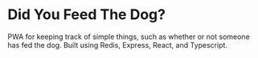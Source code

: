 # Did You Feed The Dog?

PWA for keeping track of simple things, such as whether or not someone has fed the dog. Built using Redis, Express, React, and Typescript.
